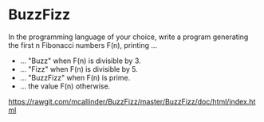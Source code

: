 # BuzzFizz

In the programming language of your choice, write a program 
generating the first n Fibonacci numbers F(n), printing ...
- ... "Buzz" when F(n) is divisible by 3.
- ... "Fizz" when F(n) is divisible by 5.
- ... "BuzzFizz" when F(n) is prime.
- ... the value F(n) otherwise.

https://rawgit.com/mcallinder/BuzzFizz/master/BuzzFizz/doc/html/index.html